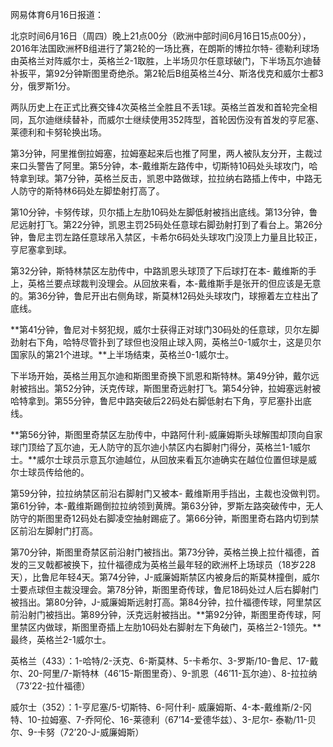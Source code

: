 网易体育6月16日报道：

北京时间6月16日（周四）晚上21点00分（欧洲中部时间6月16日15点00分），2016年法国欧洲杯B组进行了第2轮的一场比赛，在朗斯的博拉尔特-
德勒利球场由英格兰对阵威尔士，英格兰2-1取胜，上半场贝尔任意球破门，下半场瓦尔迪替补扳平，第92分钟斯图里奇绝杀。第2轮后B组英格兰4分、斯洛伐克和威尔士都3分，俄罗斯1分。

两队历史上在正式比赛交锋4次英格兰全胜且不丢1球。英格兰首发和首轮完全相同，瓦尔迪继续替补，而威尔士继续使用352阵型，首轮因伤没有首发的亨尼塞、莱德利和卡努轮换出场。

第3分钟，阿里推倒拉姆塞，拉姆塞起来后也推了阿里，两人被队友分开，主裁过来口头警告了阿里。第5分钟，本-戴维斯左路传中，切斯特10码处头球攻门，哈特拿到球。第7分钟，英格兰反击，凯恩中路做球，拉拉纳右路插上传中，中路无人防守的斯特林6码处左脚垫射打高了。

第10分钟，卡努传球，贝尔插上左肋10码处左脚低射被挡出底线。第13分钟，鲁尼远射打飞。第22分钟，凯恩主罚25码处任意球右脚劲射打到了看台上。第26分钟，鲁尼主罚左路任意球吊入禁区，卡希尔6码处头球攻门没顶上力量且比较正，亨尼塞拿到球。

第32分钟，斯特林禁区左肋传中，中路凯恩头球顶了下后球打在本-
戴维斯的手上，英格兰要点球裁判没理会。从回放来看，本-戴维斯手是张开的但应该是无意的。第36分钟，鲁尼开出右侧角球，斯莫林12码处头球攻门，球擦着左立柱出了底线。


**第41分钟，鲁尼对卡努犯规，威尔士获得正对球门30码处的任意球，贝尔左脚劲射右下角，哈特尽管扑到了球但也没阻止球入网，英格兰0-1威尔士，这是贝尔国家队的第21个进球。**上半场结束，英格兰0-1威尔士。

下半场开始，英格兰用瓦尔迪和斯图里奇换下凯恩和斯特林。第49分钟，戴尔远射被挡出。第52分钟，沃克传球，斯图里奇远射打飞。第54分钟，拉姆塞远射被哈特拿到。第55分钟，鲁尼中路突破后22码处右脚低射右下角，亨尼塞扑出底线。


**第56分钟，斯图里奇禁区左肋传中，中路阿什利-威廉姆斯头球解围却顶向自家球门顶给了瓦尔迪，无人防守的瓦尔迪小禁区内右脚射门得分，英格兰1-1威尔士。**威尔士球员示意瓦尔迪越位，从回放来看瓦尔迪确实在越位位置但球是威尔士球员传给他的。

第59分钟，拉拉纳禁区前沿右脚射门又被本-
戴维斯用手挡出，主裁也没做判罚。第61分钟，本-戴维斯踢倒拉拉纳领到黄牌。第63分钟，罗斯左路突破传中，无人防守的斯图里奇12码处右脚凌空抽射踢疵了。第66分钟，斯图里奇右路内切到禁区前沿左脚射门打高。


第70分钟，斯图里奇禁区前沿射门被挡出。第73分钟，英格兰换上拉什福德，首发的三叉戟都被换下，拉什福德成为英格兰最年轻的欧洲杯上场球员（18岁228天），比鲁尼年轻4天。第74分钟，J-威廉姆斯禁区内被身后的斯莫林撞倒，威尔士要点球但主裁没理会。第78分钟，斯图里奇传球，鲁尼18码处过人后右脚射门被挡出。第80分钟，J-威廉姆斯远射打高。第84分钟，拉什福德传球，阿里禁区前沿射门被挡出。第89分钟，沃克远射被挡出。**第92分钟，斯图里奇传球，阿里禁区内做球，斯图里奇插上左肋10码处右脚射左下角破门，英格兰2-1领先。**最终，英格兰2-1威尔士。

英格兰（433）：1-哈特/2-沃克、6-斯莫林、5-卡希尔、3-罗斯/10-鲁尼、17-戴尔、20-阿里/7-斯特林（46’15-斯图里奇）、9-凯恩（46’11-瓦尔迪）、8-拉拉纳（73’22-拉什福德）

威尔士（352）：1-亨尼塞/5-切斯特、6-阿什利-
威廉姆斯、4-本-戴维斯/2-冈特、10-拉姆塞、7-乔阿伦、16-莱德利（67’14-爱德华兹）、3-尼尔-
泰勒/11-贝尔、9-卡努（72’20-J-威廉姆斯）

